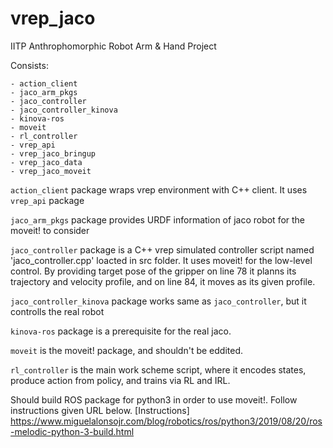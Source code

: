 # vrep_jaco

IITP Anthrophomorphic Robot Arm & Hand Project



Consists:
```
- action_client
- jaco_arm_pkgs
- jaco_controller
- jaco_controller_kinova
- kinova-ros
- moveit
- rl_controller
- vrep_api
- vrep_jaco_bringup
- vrep_jaco_data
- vrep_jaco_moveit
```

`action_client` package wraps vrep environment with C++ client. It uses `vrep_api` package

`jaco_arm_pkgs` package provides URDF information of jaco robot for the moveit! to consider

`jaco_controller` package is a C++ vrep simulated controller script named 'jaco_controller.cpp' loacted in src folder. It uses moveit! for the low-level control. By providing target pose of the gripper on line 78 it planns its trajectory and velocity profile, and on line 84, it moves as its given profile.

`jaco_controller_kinova` package works same as `jaco_controller`, but it controlls the real robot

`kinova-ros` package is a prerequisite for the real jaco.

`moveit` is the moveit! package, and shouldn't be eddited.

`rl_controller` is the main work scheme script, where it encodes states, produce action from policy, and trains via RL and IRL.

Should build ROS package for python3 in order to use moveit!. Follow instructions given URL below.
[Instructions] <https://www.miguelalonsojr.com/blog/robotics/ros/python3/2019/08/20/ros-melodic-python-3-build.html>
